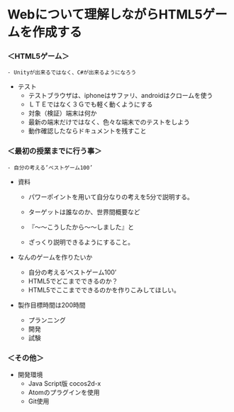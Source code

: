 # Webについて理解しながらHTML5ゲームを作成する  
### ＜HTML5ゲーム＞
	- Unityが出来るではなく、C#が出来るようになろう
- テスト
	- テストブラウザは、iphoneはサファリ、androidはクロームを使う
	- ＬＴＥではなく３Ｇでも軽く動くようにする
	- 対象（検証）端末は何か
	- 最新の端末だけではなく、色々な端末でのテストをしよう  
	- 動作確認したならドキュメントを残すこと  
### ＜最初の授業までに行う事＞
	- 自分の考える’ベストゲーム100’
- 資料
	- パワーポイントを用いて自分なりの考えを5分で説明する。
	- ターゲットは誰なのか、世界間概要など
	
	- 『～～こうしたから～～しました』と
	- ざっくり説明できるようにすること。
- なんのゲームを作りたいか
	- 自分の考える’ベストゲーム100’
	- HTML5でどこまでできるのか？
	- HTML5でここまでできるのかを作りこみしてほしい。

- 製作目標時間は200時間
	- プランニング
	- 開発
	- 試験

### ＜その他＞
- 開発環境
	- Java Script版 cocos2d-x
	- Atomのプラグインを使用
	- Git使用
